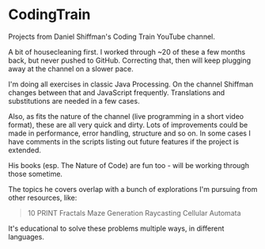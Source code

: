 # CodingTrain
Projects from Daniel Shiffman's Coding Train YouTube channel.

A bit of housecleaning first. I worked through ~20 of these a few months back, but never pushed to GitHub. Correcting that, then will keep plugging away at the channel on a slower pace.

I'm doing all exercises in classic Java Processing. On the channel Shiffman changes between that and JavaScript frequently. Translations and substitutions are needed in a few cases.

Also, as fits the nature of the channel (live programming in a short video format), these are all very quick and dirty. Lots of improvements could be made in performance, error handling, structure and so on. In some cases I have comments in the scripts listing out future features if the project is extended.

His books (esp. The Nature of Code) are fun too - will be working through those sometime.

The topics he covers overlap with a bunch of explorations I'm pursuing from other resources, like:

> 10 PRINT
> Fractals
> Maze Generation
> Raycasting
> Cellular Automata

It's educational to solve these problems multiple ways, in different languages.